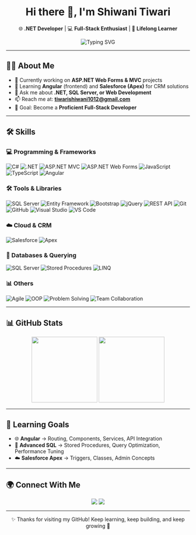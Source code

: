 <h1 align="center">Hi there 👋, I'm Shiwani Tiwari</h1>

<p align="center">
  🌐 <b>.NET Developer</b> | 💻 <b>Full-Stack Enthusiast</b> | 🚀 <b>Lifelong Learner</b>
</p>

<p align="center">
  <img src="https://readme-typing-svg.herokuapp.com?font=Fira+Code&size=22&pause=1000&color=F76D57&width=500&lines=Welcome+to+my+GitHub+Profile!;Building+Scalable+.NET+Applications;Exploring+Angular+%26+Salesforce+%F0%9F%94%A5;Passionate+About+Learning+%26+Innovation" alt="Typing SVG" />
</p>

---

## 💁‍♀️ About Me  

- 🔭 Currently working on **ASP.NET Web Forms & MVC** projects  
- 🌱 Learning **Angular** (frontend) and **Salesforce (Apex)** for CRM solutions  
- 💬 Ask me about **.NET, SQL Server, or Web Development**  
- 📫 Reach me at: **tiwarishiwani1012@gmail.com**  
- 🎯 Goal: Become a **Proficient Full-Stack Developer**  

---

## 🛠️ Skills  

### 💻 Programming & Frameworks  
![C#](https://img.shields.io/badge/C%23-%23239120.svg?style=flat&logo=c-sharp&logoColor=white)
![.NET](https://img.shields.io/badge/.NET-512BD4?style=flat&logo=dotnet&logoColor=white)
![ASP.NET MVC](https://img.shields.io/badge/ASP.NET%20MVC-5C2D91?style=flat&logo=.net&logoColor=white)
![ASP.NET Web Forms](https://img.shields.io/badge/ASP.NET%20Web%20Forms-68217A?style=flat&logo=dotnet&logoColor=white)
![JavaScript](https://img.shields.io/badge/JavaScript-F7DF1E?style=flat&logo=javascript&logoColor=black)
![TypeScript](https://img.shields.io/badge/TypeScript-3178C6?style=flat&logo=typescript&logoColor=white)
![Angular](https://img.shields.io/badge/Angular-DD0031?style=flat&logo=angular&logoColor=white)

### 🛠 Tools & Libraries  
![SQL Server](https://img.shields.io/badge/SQL%20Server-CC2927?style=flat&logo=microsoft-sql-server&logoColor=white)
![Entity Framework](https://img.shields.io/badge/Entity%20Framework-512BD4?style=flat&logo=dotnet&logoColor=white)
![Bootstrap](https://img.shields.io/badge/Bootstrap-563D7C?style=flat&logo=bootstrap&logoColor=white)
![jQuery](https://img.shields.io/badge/jQuery-0769AD?style=flat&logo=jquery&logoColor=white)
![REST API](https://img.shields.io/badge/REST%20API-005571?style=flat&logo=api&logoColor=white)
![Git](https://img.shields.io/badge/Git-F05032?style=flat&logo=git&logoColor=white)
![GitHub](https://img.shields.io/badge/GitHub-181717?style=flat&logo=github&logoColor=white)
![Visual Studio](https://img.shields.io/badge/Visual%20Studio-5C2D91?style=flat&logo=visual-studio&logoColor=white)
![VS Code](https://img.shields.io/badge/VS%20Code-007ACC?style=flat&logo=visual-studio-code&logoColor=white)

### ☁️ Cloud & CRM  
![Salesforce](https://img.shields.io/badge/Salesforce-00A1E0?style=flat&logo=salesforce&logoColor=white)
![Apex](https://img.shields.io/badge/Apex-0070D2?style=flat&logo=salesforce&logoColor=white)

### 🧠 Databases & Querying  
![SQL Server](https://img.shields.io/badge/Microsoft%20SQL%20Server-CC2927?style=flat&logo=microsoft-sql-server&logoColor=white)
![Stored Procedures](https://img.shields.io/badge/Stored%20Procedures-4B0082?style=flat&logo=database&logoColor=white)
![LINQ](https://img.shields.io/badge/LINQ-68217A?style=flat&logo=dotnet&logoColor=white)

### 📊 Others  
![Agile](https://img.shields.io/badge/Agile%20Methodology-2496ED?style=flat&logo=scrumalliance&logoColor=white)
![OOP](https://img.shields.io/badge/OOP%20Concepts-007396?style=flat&logo=java&logoColor=white)
![Problem Solving](https://img.shields.io/badge/Problem%20Solving-FF6F00?style=flat&logo=codeforces&logoColor=white)
![Team Collaboration](https://img.shields.io/badge/Team%20Player-00C853?style=flat&logo=google&logoColor=white)

---

## 📊 GitHub Stats  

<p align="center">
  <img src="https://github-readme-stats.vercel.app/api?username=tiwarishiwani1012&show_icons=true&theme=radical" height="180">
  <img src="https://github-readme-streak-stats.herokuapp.com/?user=tiwarishiwani1012&theme=radical" height="180"/>
</p>

---

## 🎯 Learning Goals  

- 🌐 **Angular** → Routing, Components, Services, API Integration  
- 🧠 **Advanced SQL** → Stored Procedures, Query Optimization, Performance Tuning  
- ☁️ **Salesforce Apex** → Triggers, Classes, Admin Concepts  

---

## 🌍 Connect With Me  

<p align="center">
  <a href="mailto:tiwarishiwani1012@gmail.com"><img src="https://img.shields.io/badge/Gmail-D14836?style=flat&logo=gmail&logoColor=white"/></a>
  <a href="https://www.linkedin.com/in/tiwarishiwani1012/" target="_blank"><img src="https://img.shields.io/badge/LinkedIn-0077B5?style=flat&logo=linkedin&logoColor=white"/></a>
</p>

---

<p align="center">✨ Thanks for visiting my GitHub! Keep learning, keep building, and keep growing 🚀</p>
